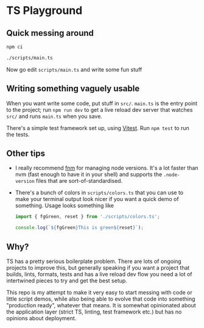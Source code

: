 # TS Playground

## Quick messing around

```sh
npm ci
```

```sh
./scripts/main.ts
```

Now go edit `scripts/main.ts` and write some fun stuff

## Writing something vaguely usable

When you want write some code, put stuff in `src/`. `main.ts` is the entry point
to the project; run `npm run dev` to get a live reload dev server that watches
`src/` and runs `main.ts` when you save.

There's a simple test framework set up, using [Vitest](https://vitest.dev/). Run
`npm test` to run the tests.

## Other tips

- I really recommend [fnm](https://github.com/Schniz/fnm) for managing node
  versions. It's a lot faster than nvm (fast enough to have it in your shell)
  and supports the `.node-version` files that are sort-of-standardised.
- There's a bunch of colors in `scripts/colors.ts` that you can use to make your
  terminal output look nicer if you want a quick demo of something. Usage looks
  something like

  ```typescript
  import { fgGreen, reset } from './scripts/colors.ts';

  console.log(`${fgGreen}This is green${reset}`);
  ```

## Why?

TS has a pretty serious boilerplate problem. There are lots of ongoing projects
to improve this, but generally speaking if you want a project that builds,
lints, formats, tests and has a live reload dev flow you need a lot of
intertwined pieces to try and get the best setup.

This repo is my attempt to make it very easy to start messing with code or
little script demos, while also being able to evolve that code into something
"production ready", whatever that means. It is somewhat opinionated about the
application layer (strict TS, linting, test framework etc.) but has no opinions
about deployment.
